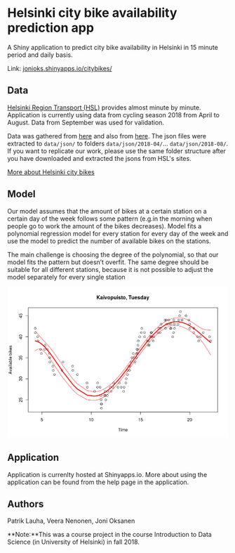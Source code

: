 # Helsinki city bike availability prediction app
A Shiny application to predict city bike availability in Helsinki in 15 minute period and daily basis.

Link: [jonioks.shinyapps.io/citybikes/](https://jonioks.shinyapps.io/citybikes/)

## Data

[Helsinki Region Transport (HSL)](https://dev.hsl.fi/) provides almost minute by minute. Application is currently using data from cycling season 2018 from April to August. Data from September was used for validation.

Data was gathered from [here](https://dev.hsl.fi/citybike/stations/) and also from [here](https://dev.hsl.fi/~haphut/citybikes/). The json files were extracted to `data/json/` to folders `data/json/2018-04/`... `data/json/2018-08/`. If you want to replicate our work, please use the same folder structure after you have downloaded and extracted the jsons from HSL's sites.

[More about Helsinki city bikes](https://kaupunkipyorat.hsl.fi/en)

## Model

Our model assumes that the amount of bikes at a certain station on a certain day of the week follows some pattern (e.g.in the morning when people go to work the amount of the bikes decreases). Model fits a polynomial regression model for every station for every day of the week and use the model to predict the number of available bikes on the stations.

The main challenge is choosing the degree of the polynomial, so that our model fits the pattern but doesn’t overfit. The same degree should be suitable for all different stations, because it is not possible to adjust the model separately for every single station 

![Fitting the model](help/demo.png)

## Application

Application is currenlty hosted at Shinyapps.io. More about using the application can be found from the help page in the application.


## Authors
Patrik Lauha, Veera Nenonen, Joni Oksanen


**Note:**This was a course project in the course Introduction to Data Science (in University of Helsinki) in fall 2018.
